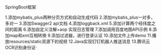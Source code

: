 SpringBoot框架

 1.添加mybatis_plus两种分页方式和自动生成代码
 2.添加mybatis_plus一对多，多对一
 3.添加Swagger2 api文档
 4.添加loggback.xml
 5.添加计算两个经纬度之间的距离
 6.添加自定义注解+aop 实现日志管理
 7.添加调用百度地图API示例
 8.添加map和xml互相转换
 9.添加过滤器，进行登录认证
 10.添加文件上传demo
 11.播放resources/static资源下的视频
 12.Java实现钉钉机器人推送消息
 13.腾讯云OCR识别身份证·